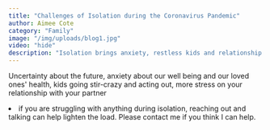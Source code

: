 ```yaml
---
title: "Challenges of Isolation during the Coronavirus Pandemic"
author: Aimee Cote
category: "Family"
image: "/img/uploads/blog1.jpg"
video: "hide"
description: "Isolation brings anxiety, restless kids and relationship strain. Reaching out and talking can lighten the load during the pandemic."
---
```

Uncertainty about the future, anxiety about our well being and our loved ones' health, kids going stir-crazy and acting out, more stress on your relationship with your partner <br> <li> if you are struggling with anything during isolation, reaching out and talking can help lighten the load. Please contact me if you think I can help.
